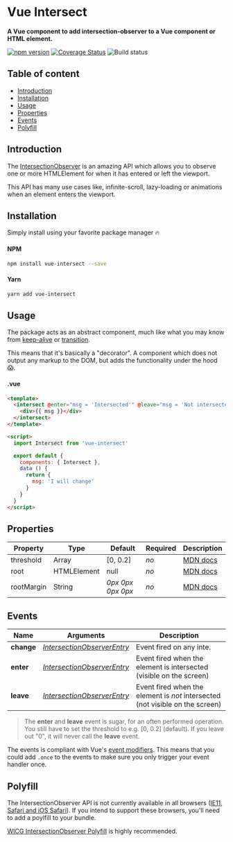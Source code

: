 # Vue Intersect
**A Vue component to add intersection-observer to a Vue component or HTML element.**

[![npm version](https://badge.fury.io/js/vue-intersect.svg)](https://badge.fury.io/js/vue-intersect) [![Coverage Status](https://coveralls.io/repos/github/heavyy/vue-intersect/badge.svg)](https://coveralls.io/github/heavyy/vue-intersect) ![Build status](https://img.shields.io/travis/heavyy/vue-intersect.svg)



## Table of content

* [Introduction](#introduction)
* [Installation](#installation)
* [Usage](#usage)
* [Properties](#properties)
* [Events](#events)
* [Polyfill](#polyfill)

## Introduction

The [IntersectionObserver](https://developer.mozilla.org/en-US/docs/Web/API/Intersection_Observer_API) is an amazing API which allows you to observe one or more HTMLElement for when it has entered or left the viewport.

This API has many use cases like, infinite-scroll, lazy-loading or animations when an element enters the viewport.



## Installation

Simply install using your favorite package manager 🔥

#### NPM

```bash
npm install vue-intersect --save
```

#### Yarn
```bash
yarn add vue-intersect
```



## Usage

The package acts as an abstract component, much like what you may know from [keep-alive](https://vuejs.org/v2/api/#keep-alive) or [transition](https://vuejs.org/v2/api/#transition).

This means that it's basically a "decorator". A component which does not output any markup to the DOM, but adds the functionality under the hood 😱.

#### .vue

```html
<template>
  <intersect @enter="msg = 'Intersected'" @leave="msg = 'Not intersected'">
    <div>{{ msg }}</div>
  </intersect>
</template>

<script>
  import Intersect from 'vue-intersect'

  export default {
    components: { Intersect },
    data () {
      return {
        msg: 'I will change'
      }
    }
  }
</script>
```



## Properties

| Property   | Type        | Default           | Required | Description                              |
| ---------- | ----------- | ----------------- | -------- | ---------------------------------------- |
| threshold  | Array       | [0, 0.2]          | *no*     | [MDN docs](https://developer.mozilla.org/en-US/docs/Web/API/Intersection_Observer_API#Intersection_observer_options) |
| root       | HTMLElement | null              | *no*     | [MDN docs](https://developer.mozilla.org/en-US/docs/Web/API/Intersection_Observer_API#Intersection_observer_options) |
| rootMargin | String      | *0px 0px 0px 0px* | *no*     | [MDN docs](https://developer.mozilla.org/en-US/docs/Web/API/Intersection_Observer_API#Intersection_observer_options) |



## Events

| Name       | Arguments                                | Description                              |
| ---------- | ---------------------------------------- | ---------------------------------------- |
| **change** | [*IntersectionObserverEntry*](https://developer.mozilla.org/en-US/docs/Web/API/IntersectionObserverEntry) | Event fired on any inte.                 |
| **enter**  | [*IntersectionObserverEntry*](https://developer.mozilla.org/en-US/docs/Web/API/IntersectionObserverEntry) | Event fired when the element is intersected (visible on the screen) |
| **leave**  | [*IntersectionObserverEntry*](https://developer.mozilla.org/en-US/docs/Web/API/IntersectionObserverEntry) | Event fired when the element is *not* intersected (not visible on the screen) |



> The **enter** and **leave** event is sugar, for an often performed operation. You still have to set the threshold to e.g. [0, 0.2] (default). If you leave out "0", it will never call the **leave** event.



The events is compliant with Vue's [event modifiers](https://vuejs.org/v2/guide/events.html#Event-Modifiers). This means that you could add `.once` to the events to make sure you only trigger your event handler once.



## Polyfill

The IntersectionObserver API is not currently available in all browsers ([IE11, Safari and iOS Safari](http://caniuse.com/#feat=intersectionobserver)). If you intend to support these browsers, you'll need to add a poylfill to your bundle.

[WICG IntersectionObserver Polyfill](https://github.com/WICG/IntersectionObserver/tree/gh-pages/polyfill) is highly recommended.
